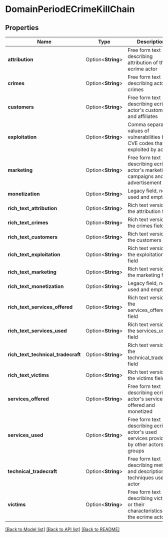 # DomainPeriodECrimeKillChain

## Properties

Name | Type | Description | Notes
------------ | ------------- | ------------- | -------------
**attribution** | Option<**String**> | Free form text describing attribution of the ecrime actor | [optional]
**crimes** | Option<**String**> | Free form text describing actor's crimes | [optional]
**customers** | Option<**String**> | Free form text describing ecrime actor's customers and affiliates | [optional]
**exploitation** | Option<**String**> | Comma separated values of vulnerabilities by CVE codes that are exploited by actor | [optional]
**marketing** | Option<**String**> | Free form text describing ecrime actor's marketing campaigns and advertisement | [optional]
**monetization** | Option<**String**> | Legacy field, not used and empty | [optional]
**rich_text_attribution** | Option<**String**> | Rich text version of the attribution field | [optional]
**rich_text_crimes** | Option<**String**> | Rich text version of the crimes field | [optional]
**rich_text_customers** | Option<**String**> | Rich text version of the customers field | [optional]
**rich_text_exploitation** | Option<**String**> | Rich text version of the exploitation field | [optional]
**rich_text_marketing** | Option<**String**> | Rich text version of the marketing field | [optional]
**rich_text_monetization** | Option<**String**> | Legacy field, not used and empty | [optional]
**rich_text_services_offered** | Option<**String**> | Rich text version of the services_offered field | [optional]
**rich_text_services_used** | Option<**String**> | Rich text version of the services_used field | [optional]
**rich_text_technical_tradecraft** | Option<**String**> | Rich text version of the technical_tradecraft field | [optional]
**rich_text_victims** | Option<**String**> | Rich text version of the victims field | [optional]
**services_offered** | Option<**String**> | Free form text describing ecrime actor's services offered and monetized | [optional]
**services_used** | Option<**String**> | Free form text describing ecrime actor's used services provided by other actors or groups | [optional]
**technical_tradecraft** | Option<**String**> | Free form text describing methods and descriptions of techniques used by actor | [optional]
**victims** | Option<**String**> | Free form text describing victims or their characteristics of the ecrime actor | [optional]

[[Back to Model list]](../README.md#documentation-for-models) [[Back to API list]](../README.md#documentation-for-api-endpoints) [[Back to README]](../README.md)
